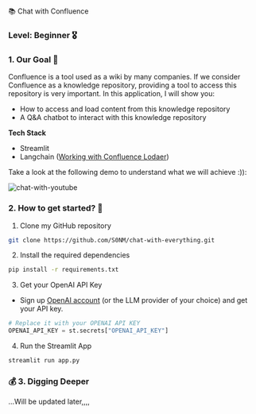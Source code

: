 📚 Chat with Confluence

### **Level**: Beginner 🎖️ 

### 1. Our Goal 🎯

Confluence is a tool used as a wiki by many companies. If we consider Confluence as a knowledge repository, providing a tool to access this repository is very important. In this application, I will show you:

* How to access and load content from this knowledge repository 
* A Q&A chatbot to interact with this knowledge repository

**Tech Stack**

- Streamlit
- Langchain ([Working with Confluence Lodaer](https://python.langchain.com/v0.2/docs/integrations/document_loaders/confluence/))

Take a look at the following demo to understand what we will achieve :)):

![chat-with-youtube](https://github.com/S0NM/chat-with-everything/blob/0df9d749d1628af62764de417f616c33bc5a42a6/gif/chat-with-confluence.gif)

### 2. How to get started?  🐌

1. Clone my GitHub repository

```bash
git clone https://github.com/S0NM/chat-with-everything.git
```
2. Install the required dependencies

```bash
pip install -r requirements.txt
```
3. Get your OpenAI API Key

- Sign up [OpenAI account](https://platform.openai.com/) (or the LLM provider of your choice) and get your API key.
```python
# Replace it with your OPENAI API KEY
OPENAI_API_KEY = st.secrets["OPENAI_API_KEY"]
```
4. Run the Streamlit App
```bash
streamlit run app.py
```


### 💰 3. Digging Deeper

...Will be updated later,,,,
